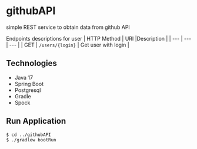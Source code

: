 # githubAPI
simple REST service to obtain data from github API 

Endpoints descriptions for user
| HTTP Method | URI |Description |
| --- | --- | --- |
| GET | `/users/{login}` | Get user with login |


## Technologies
* Java 17
* Spring Boot 
* Postgresql
* Gradle
* Spock


## Run Application
```
$ cd ../githubAPI
$ ./gradlew bootRun
```


